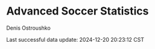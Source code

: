 # Advanced Soccer Statistics
Denis Ostroushko

<!-- gfm -->

Last successful data update: 2024-12-20 20:23:12 CST
